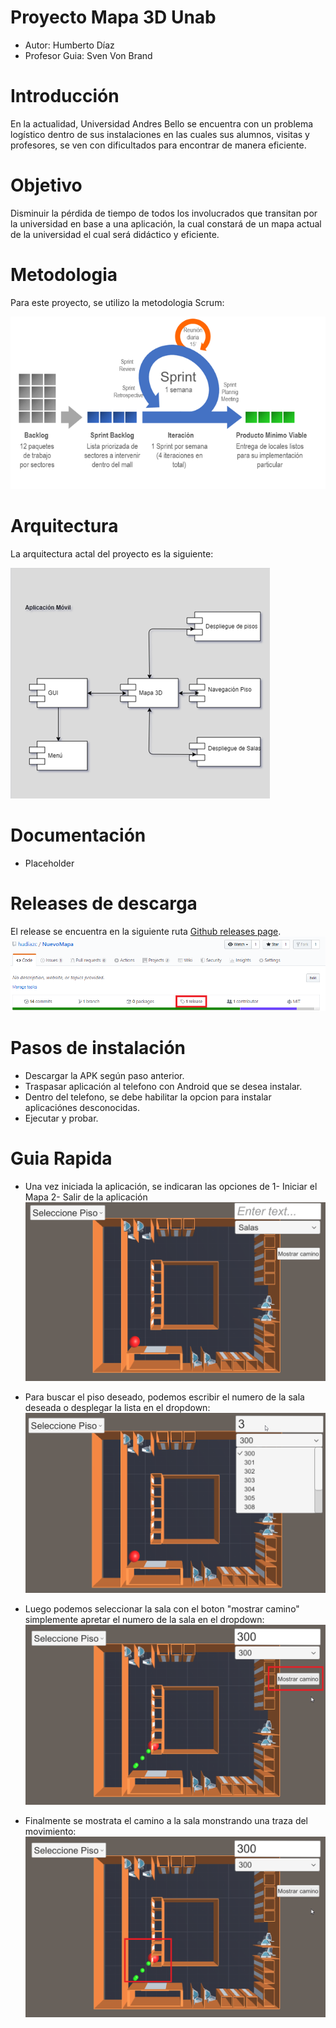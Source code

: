 # Proyecto Mapa 3D Unab



-	Autor: Humberto Díaz
-	Profesor Guia: Sven Von Brand

# Introducción
En la actualidad, Universidad Andres Bello se encuentra con un problema logístico dentro de sus instalaciones en las cuales sus alumnos, visitas y profesores, se ven con dificultados para encontrar de manera eficiente.

# Objetivo

Disminuir la pérdida de tiempo de todos los involucrados que transitan por la universidad en base a una aplicación, la cual constará de un mapa actual de la universidad el cual será didáctico y eficiente.

# Metodologia

Para este proyecto, se utilizo la metodologia Scrum:

![Screenshot](https://github.com/hudiazc/NuevoMapa/blob/master/Imagenes/Metodologia.png "Screenshot")

# Arquitectura

La arquitectura actal del proyecto es la siguiente:

![Screenshot](https://github.com/hudiazc/NuevoMapa/blob/master/Imagenes/Arquitectura_v1.png "Screenshot")

# Documentación

-	Placeholder

# Releases de descarga

El release se encuentra en la siguiente ruta [Github releases page](https://github.com/hudiazc/NuevoMapa/releases/tag/Beta4). 
![Screenshot](https://github.com/hudiazc/NuevoMapa/blob/master/Imagenes/release.png "Screenshot")

# Pasos de instalación

-	Descargar la APK según paso anterior.
-	Traspasar aplicación al telefono con Android que se desea instalar.
-	Dentro del telefono, se debe habilitar la opcion para instalar aplicaciónes desconocidas.
-	Ejecutar y probar.

# Guia Rapida

-	Una vez iniciada la aplicación, se indicaran las opciones de 
        1- Iniciar el Mapa
        2- Salir de la aplicación
        ![Screenshot](https://github.com/hudiazc/NuevoMapa/blob/master/Imagenes/Mapa1.png "Screenshot")

-	Para buscar el piso deseado, podemos escribir el numero de la sala deseada o desplegar la lista en el dropdown:
        ![Screenshot](https://github.com/hudiazc/NuevoMapa/blob/master/Imagenes/mapa2.png "Screenshot")
        
-	Luego podemos seleccionar la sala con el boton "mostrar camino"  simplemente apretar el numero de la sala en el dropdown:
        ![Screenshot](https://github.com/hudiazc/NuevoMapa/blob/master/Imagenes/boton1.png "Screenshot")
        
 -	Finalmente se mostrata el camino a la sala monstrando una traza del movimiento:
        ![Screenshot](https://github.com/hudiazc/NuevoMapa/blob/master/Imagenes/mov2.png "Screenshot")
        
  
        
